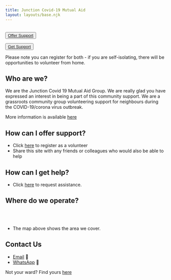 ```yaml
---
title: Junction Covid-19 Mutual Aid
layout: layouts/base.njk
---
```

<br/>
<div class="button-container">
  <button class="bttn-simple bttn-lg bttn-royal"><a href="/volunteer">Offer Support</a></button>
  
  <button class="bttn-simple bttn-lg bttn-success"><a href="/support">Get Support</a></button>
</div>


Please note you can register for both - if you are self-isolating, there will be opportunities to volunteer from home.  


## Who are we?
  We are the Junction Covid 19 Mutual Aid Group. We are really glad you have expressed an interest in being a part of this community support.
  We are a grassroots community group volunteering support for neighbours during the COVID-19/corona virus outbreak.
  
  More information is available [here](/about)
  
  

## How can I offer support?
  
 - Click [here](/volunteer) to register as a volunteer
 - Share this site with any friends or colleagues who would also be able to help

## How can I get help?

 - Click [here](/support) to request assistance.

## Where do we operate?

<br/>
<div id="map"></div>
<br/>

- The map above shows the area we cover.


## Contact Us

 - [Email](mailto:Junctionislingtonmutualaid@gmail.com) 📧 
 - [WhatsApp](https://chat.whatsapp.com/BfkBo6uOCPXCGybgNWXNUg) 📲


 Not your ward? Find yours [here](https://islington.coronacorps.com/wards)
